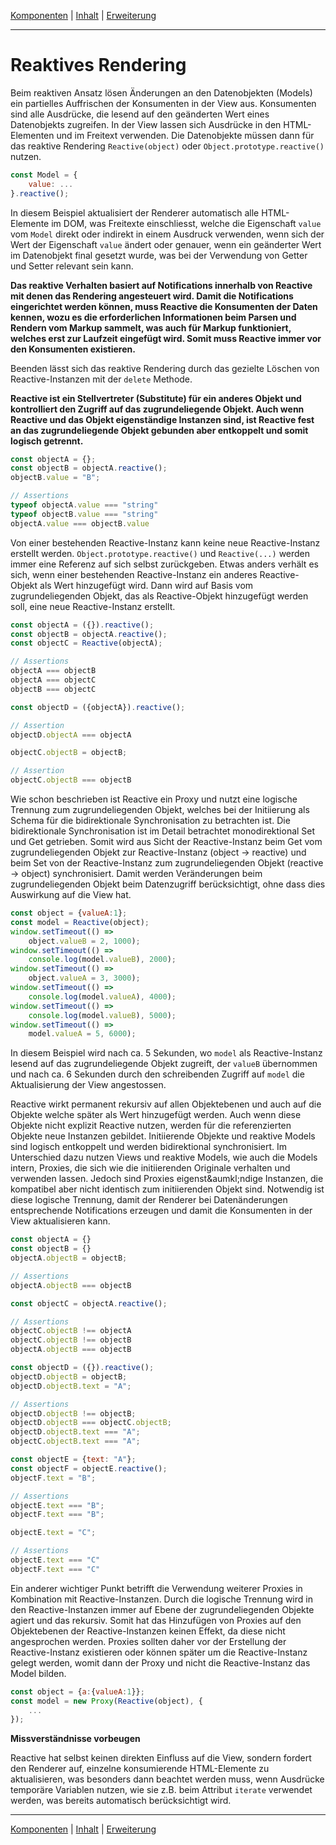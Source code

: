 [Komponenten](composite.md) | [Inhalt](README.md#reaktives-rendering) | [Erweiterung](extension.md)
- - -

# Reaktives Rendering

Beim reaktiven Ansatz l&ouml;sen &Auml;nderungen an den Datenobjekten (Models)
ein partielles Auffrischen der Konsumenten in der View aus. Konsumenten sind
alle Ausdr&uuml;cke, die lesend auf den ge&auml;nderten Wert eines Datenobjekts
zugreifen. In der View lassen sich Ausdr&uuml;cke in den HTML-Elementen und im
Freitext verwenden. Die Datenobjekte m&uuml;ssen dann f&uuml;r das reaktive
Rendering `Reactive(object)` oder `Object.prototype.reactive()` nutzen.

```javascript
const Model = {
    value: ...
}.reactive();
```

In diesem Beispiel aktualisiert der Renderer automatisch alle HTML-Elemente im
DOM, was Freitexte einschliesst, welche die Eigenschaft `value` vom `Model`
direkt oder indirekt in einem Ausdruck verwenden, wenn sich der Wert der
Eigenschaft `value` &auml;ndert oder genauer, wenn ein ge&auml;nderter Wert im
Datenobjekt final gesetzt wurde, was bei der Verwendung von Getter und Setter
relevant sein kann.

__Das reaktive Verhalten basiert auf Notifications innerhalb von Reactive mit
denen das Rendering angesteuert wird. Damit die Notifications eingerichtet
werden k&ouml;nnen, muss Reactive die Konsumenten der Daten kennen, wozu es die
erforderlichen Informationen beim Parsen und Rendern vom Markup sammelt, was
auch f&uuml;r Markup funktioniert, welches erst zur Laufzeit eingef&uuml;gt
wird. Somit muss Reactive immer vor den Konsumenten existieren.__

Beenden l&auml;sst sich das reaktive Rendering durch das gezielte L&ouml;schen
von Reactive-Instanzen mit der `delete` Methode.

__Reactive ist ein Stellvertreter (Substitute) f&uuml;r ein anderes Objekt und
kontrolliert den Zugriff auf das zugrundeliegende Objekt. Auch wenn Reactive und
das Objekt eigenst&auml;ndige Instanzen sind, ist Reactive fest an das
zugrundeliegende Objekt gebunden aber entkoppelt und somit logisch getrennt.__

```javascript
const objectA = {};
const objectB = objectA.reactive();
objectB.value = "B";

// Assertions
typeof objectA.value === "string"
typeof objectB.value === "string"
objectA.value === objectB.value
```

Von einer bestehenden Reactive-Instanz kann keine neue Reactive-Instanz
erstellt werden. `Object.prototype.reactive()` und `Reactive(...)` werden immer
eine Referenz auf sich selbst zur&uuml;ckgeben. Etwas anders verh&auml;lt es
sich, wenn einer bestehenden Reactive-Instanz ein anderes Reactive-Objekt als
Wert hinzugef&uuml;gt wird. Dann wird auf Basis vom zugrundeliegenden Objekt,
das als Reactive-Objekt hinzugef&uuml;gt werden soll, eine neue Reactive-Instanz
erstellt.

```javascript
const objectA = ({}).reactive();
const objectB = objectA.reactive();
const objectC = Reactive(objectA);

// Assertions
objectA === objectB
objectA === objectC
objectB === objectC

const objectD = ({objectA}).reactive();

// Assertion
objectD.objectA === objectA

objectC.objectB = objectB;

// Assertion
objectC.objectB === objectB
```

Wie schon beschrieben ist Reactive ein Proxy und nutzt eine logische Trennung
zum zugrundeliegenden Objekt, welches bei der Initiierung als Schema f&uuml;r
die bidirektionale Synchronisation zu betrachten ist. Die bidirektionale
Synchronisation ist im Detail betrachtet monodirektional Set und Get getrieben.
Somit wird aus Sicht der Reactive-Instanz beim Get vom zugrundeliegenden Objekt
zur Reactive-Instanz (object -> reactive) und beim Set von der Reactive-Instanz
zum zugrundeliegenden Objekt (reactive -> object) synchronisiert. Damit werden
Ver&auml;nderungen beim zugrundeliegenden Objekt beim Datenzugriff
ber&uuml;cksichtigt, ohne dass dies Auswirkung auf die View hat.

```javascript
const object = {valueA:1};
const model = Reactive(object);
window.setTimeout(() =>
    object.valueB = 2, 1000);
window.setTimeout(() =>
    console.log(model.valueB), 2000);
window.setTimeout(() =>
    object.valueA = 3, 3000);
window.setTimeout(() =>
    console.log(model.valueA), 4000);
window.setTimeout(() =>
    console.log(model.valueB), 5000);
window.setTimeout(() =>
    model.valueA = 5, 6000);
```

In diesem Beispiel wird nach ca. 5 Sekunden, wo `model` als Reactive-Instanz
lesend auf das zugrundeliegende Objekt zugreift, der `valueB` &uuml;bernommen
und nach ca. 6 Sekunden durch den schreibenden Zugriff auf `model` die
Aktualisierung der View angestossen.

Reactive wirkt permanent rekursiv auf allen Objektebenen und auch auf die
Objekte welche sp&auml;ter als Wert hinzugef&uuml;gt werden. Auch wenn diese
Objekte nicht explizit Reactive nutzen, werden f&uuml;r die referenzierten
Objekte neue Instanzen gebildet. Initiierende Objekte und reaktive Models sind
logisch entkoppelt und werden bidirektional synchronisiert. Im Unterschied dazu
nutzen Views und reaktive Models, wie auch die Models intern, Proxies, die sich
wie die initiierenden Originale verhalten und verwenden lassen. Jedoch sind
Proxies eigenst&aumkl;ndige Instanzen, die kompatibel aber nicht identisch zum
initiierenden Objekt sind. Notwendig ist diese logische Trennung, damit der
Renderer bei Daten&auml;nderungen entsprechende Notifications erzeugen und damit
die Konsumenten in der View aktualisieren kann.

```javascript
const objectA = {}
const objectB = {}
objectA.objectB = objectB;

// Assertions
objectA.objectB === objectB

const objectC = objectA.reactive();

// Assertions
objectC.objectB !== objectA
objectC.objectB !== objectB
objectA.objectB === objectB

const objectD = ({}).reactive();
objectD.objectB = objectB;
objectD.objectB.text = "A";

// Assertions
objectD.objectB !== objectB;
objectD.objectB === objectC.objectB;
objectD.objectB.text === "A";
objectC.objectB.text === "A";

const objectE = {text: "A"};
const objectF = objectE.reactive();
objectF.text = "B";

// Assertions
objectE.text === "B";
objectF.text === "B";

objectE.text = "C";

// Assertions
objectE.text === "C"
objectF.text === "C"

```

Ein anderer wichtiger Punkt betrifft die Verwendung weiterer Proxies in
Kombination mit Reactive-Instanzen. Durch die logische Trennung wird in den
Reactive-Instanzen immer auf Ebene der zugrundeliegenden Objekte agiert und das
rekursiv. Somit hat das Hinzuf&uuml;gen von Proxies auf den Objektebenen der
Reactive-Instanzen keinen Effekt, da diese nicht angesprochen werden. Proxies
sollten daher vor der Erstellung der Reactive-Instanz existieren oder
k&ouml;nnen sp&auml;ter um die Reactive-Instanz gelegt werden, womit dann der
Proxy und nicht die Reactive-Instanz das Model bilden.

```javascript
const object = {a:{valueA:1}};
const model = new Proxy(Reactive(object), {
    ...
});
```

__Missverst&auml;ndnisse vorbeugen__

Reactive hat selbst keinen direkten Einfluss auf die View, sondern fordert den
Renderer auf, einzelne konsumierende HTML-Elemente zu aktualisieren, was
besonders dann beachtet werden muss, wenn Ausdr&uuml;cke tempor&auml;re
Variablen nutzen, wie sie z.B. beim Attribut `iterate` verwendet werden, was
bereits automatisch ber&uuml;cksichtigt wird.


- - -

[Komponenten](composite.md) | [Inhalt](README.md#reaktives-rendering) | [Erweiterung](extension.md)
